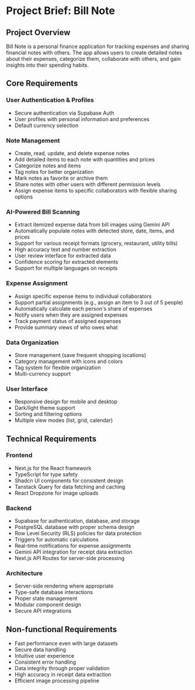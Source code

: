 # Project Brief: Bill Note

## Project Overview

Bill Note is a personal finance application for tracking expenses and sharing financial notes with others. The app allows users to create detailed notes about their expenses, categorize them, collaborate with others, and gain insights into their spending habits.

## Core Requirements

### User Authentication & Profiles

- Secure authentication via Supabase Auth
- User profiles with personal information and preferences
- Default currency selection

### Note Management

- Create, read, update, and delete expense notes
- Add detailed items to each note with quantities and prices
- Categorize notes and items
- Tag notes for better organization
- Mark notes as favorite or archive them
- Share notes with other users with different permission levels
- Assign expense items to specific collaborators with flexible sharing options

### AI-Powered Bill Scanning

- Extract itemized expense data from bill images using Gemini API
- Automatically populate notes with detected store, date, items, and prices
- Support for various receipt formats (grocery, restaurant, utility bills)
- High accuracy text and number extraction
- User review interface for extracted data
- Confidence scoring for extracted elements
- Support for multiple languages on receipts

### Expense Assignment

- Assign specific expense items to individual collaborators
- Support partial assignments (e.g., assign an item to 3 out of 5 people)
- Automatically calculate each person's share of expenses
- Notify users when they are assigned expenses
- Track payment status of assigned expenses
- Provide summary views of who owes what

### Data Organization

- Store management (save frequent shopping locations)
- Category management with icons and colors
- Tag system for flexible organization
- Multi-currency support

### User Interface

- Responsive design for mobile and desktop
- Dark/light theme support
- Sorting and filtering options
- Multiple view modes (list, grid, calendar)

## Technical Requirements

### Frontend

- Next.js for the React framework
- TypeScript for type safety
- Shadcn UI components for consistent design
- Tanstack Query for data fetching and caching
- React Dropzone for image uploads

### Backend

- Supabase for authentication, database, and storage
- PostgreSQL database with proper schema design
- Row Level Security (RLS) policies for data protection
- Triggers for automatic calculations
- Real-time notifications for expense assignments
- Gemini API integration for receipt data extraction
- Next.js API Routes for server-side processing

### Architecture

- Server-side rendering where appropriate
- Type-safe database interactions
- Proper state management
- Modular component design
- Secure API integrations

## Non-functional Requirements

- Fast performance even with large datasets
- Secure data handling
- Intuitive user experience
- Consistent error handling
- Data integrity through proper validation
- High accuracy in receipt data extraction
- Efficient image processing pipeline
